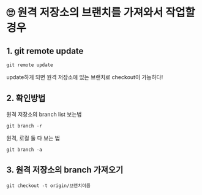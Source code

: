 # 🙄 원격 저장소의 브랜치를 가져와서 작업할 경우

## 1. git remote update
```
git remote update
```
update하게 되면 원격 저장소에 있는 브랜치로 checkout이 가능하다!

## 2. 확인방법
원격 저장소의 branch list 보는법
```
git branch -r
```
원격, 로컬 둘 다 보는 법
```
git branch -a
```

## 3. 원격 저장소의 branch 가져오기
```
git checkout -t origin/브랜치이름
```